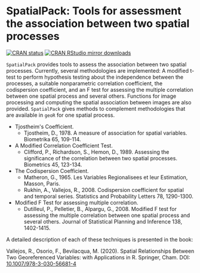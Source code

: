 # SpatialPack: Tools for assessment the association between two spatial processes

[![CRAN status](http://www.r-pkg.org/badges/version/SpatialPack)](https://cran.r-project.org/package=SpatialPack)
[![CRAN RStudio mirror downloads](http://cranlogs.r-pkg.org/badges/SpatialPack)](https://cran.r-project.org/package=SpatialPack)

`SpatialPack` provides tools to assess the association between two spatial processes. Currently, several methodologies are implemented: A modified t-test to perform hypothesis testing about the independence between the processes, a suitable nonparametric correlation coefficient, the codispersion coefficient, and an F test for assessing the multiple correlation between one spatial process and several others. Functions for image processing and computing the spatial association between images are also provided. `SpatialPack` gives methods to complement methodologies that are available in `geoR` for one spatial process.

* Tjostheim's Coefficient.
  - Tjostheim, D., 1978. A measure of association for spatial variables. Biometrika 65, 109-114.
* A Modified Correlation Coefficient Test.
  - Clifford, P., Richardson, S., Hemon, D., 1989. Assessing the significance of the correlation between two spatial processes. Biometrics 45, 123-134.
* The Codispersion Coefficient.
  - Matheron, G., 1965. Les Variables Regionalisees et leur Estimation, Masson, Paris.
  - Rukhin, A., Vallejos, R., 2008. Codispersion coefficient for spatial and temporal series. Statistics and Probability Letters 78, 1290-1300.
* Modified F Test for assessing multiple correlation.
  - Dutilleul, P., Pelletier, B., Alpargu, G., 2008. Modified F test for assessing the multiple correlation between one spatial process and several others. Journal of Statistical Planning and Inference 138, 1402-1415.

A detailed description of each of these techniques is presented in the book:

Vallejos, R., Osorio, F., Bevilacqua, M. (2020). Spatial Relationships Between Two Georeferenced Variables: with Applications in R. Springer, Cham. DOI: [10.1007/978-3-030-56681-4](https://doi.org/10.1007/978-3-030-56681-4)
